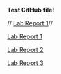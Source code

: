**Test GitHub file!**

// [Lab Report 1](lab-report-1-week-2.html)//

[Lab Report 1](https://httrieu.github.io/cse15l-lab-reports/lab-report-1-week-2.html)

[Lab Report 2](https://httrieu.github.io/cse15l-lab-reports/lab-report-2-week-4.html)

[Lab Report 3](https://httrieu.github.io/cse15l-lab-reports/lab-report-3-week-6.html)
